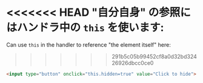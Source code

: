 <<<<<<< HEAD
"自分自身" の参照にはハンドラ中の `this` を使います:
=======
Can use `this` in the handler to reference "the element itself" here:
>>>>>>> 291b5c05b99452cf8a0d32bd32426926dbcc0ce0

```html run height=50
<input type="button" onclick="this.hidden=true" value="Click to hide">
```
